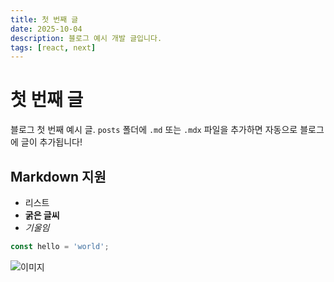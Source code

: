 ```yaml
---
title: 첫 번째 글
date: 2025-10-04
description: 블로그 예시 개발 글입니다.
tags: [react, next]
---
```


# 첫 번째 글

블로그 첫 번째 예시 글. `posts` 폴더에 `.md` 또는 `.mdx` 파일을 추가하면 자동으로 블로그에 글이 추가됩니다!

## Markdown 지원

- 리스트
- **굵은 글씨**
- _기울임_

```javascript
const hello = 'world';
```

![이미지](/posts/first-post/raccoon.jpeg)
